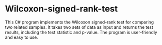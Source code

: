 # Wilcoxon-signed-rank-test
This C# program implements the Wilcoxon signed-rank test for comparing two related samples. It takes two sets of data as input and returns the test results, including the test statistic and p-value. The program is user-friendly and easy to use.
